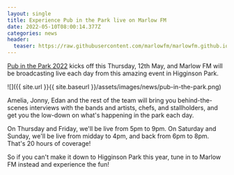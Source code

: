 ```yaml
---
layout: single
title: Experience Pub in the Park live on Marlow FM
date: 2022-05-10T08:00:14.377Z
categories: news
header:
  teaser: https://raw.githubusercontent.com/marlowfm/marlowfm.github.io/master/assets/images/logos/pub-in-the-park.png
---
```

[Pub in the Park 2022](https://www.pubintheparkuk.com/marlow) kicks off this Thursday, 12th May, and Marlow FM will be broadcasting live each day from this amazing event in Higginson Park. 

![]({{ site.url }}{{ site.baseurl }}/assets/images/news/pub-in-the-park.png)

Amelia, Jonny, Edan and the rest of the team will bring you behind-the-scenes interviews with the bands and artists, chefs, and stallholders, and get you the low-down on what's happening in the park each day. 

On Thursday and Friday, we'll be live from 5pm to 9pm. On Saturday and Sunday, we'll be live from midday to 4pm, and back from 6pm to 8pm. That's 20 hours of coverage! 

So if you can't make it down to Higginson Park this year, tune in to Marlow FM instead and experience the fun!